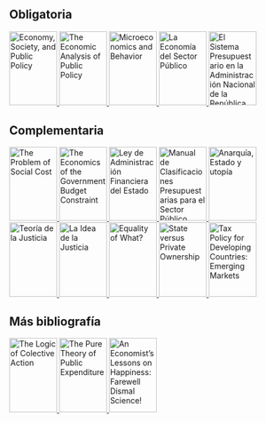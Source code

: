 ## Obligatoria
<p>
<a href="https://www.core-econ.org/espp/index.html">
<img border="0" title="Economy, Society, and Public Policy" 
src="https://i.gr-assets.com/images/S/compressed.photo.goodreads.com/books/1567504885l/52007798._SX318_SY475_.jpg" width="86" height="133.3">
</a>

<a href="https://www.goodreads.com/book/show/8888809-the-economic-analysis-of-public-policy?ac=1&from_search=true&qid=0HSeScVCro&rank=1">
<img border="0" title="The Economic Analysis of Public Policy" 
src="https://i.gr-assets.com/images/S/compressed.photo.goodreads.com/books/1347784246l/8888809.jpg" width="86" height="133.3">
</a>
  
<a href="https://www.goodreads.com/book/show/5986495-microeconomics-and-behavior?ac=1&from_search=true&qid=XX4ekxZEcW&rank=1">
<img border="0" title="Microeconomics and Behavior" 
src="https://i.gr-assets.com/images/S/compressed.photo.goodreads.com/books/1348392234l/5986495.jpg" width="86" height="133.3">
</a>
  
<a href="https://www.goodreads.com/book/show/2532748.La_Econom_a_del_Sector_P_blico?ac=1&from_search=true&qid=MYzxEMBJm0&rank=1">
<img border="0" title="La Economía del Sector Público" 
src="https://i.gr-assets.com/images/S/compressed.photo.goodreads.com/books/1350867671l/2532748.jpg" width="86" height="133.3">
</a>
  
<a href="https://www.economia.gob.ar/onp/documentos/manuales/el_sistema_presupuestario_publico.pdf">
<img border="0" title="El Sistema Presupuestario en la Administración Nacional de la República Argentina" 
src="https://static.docsity.com/media/avatar/documents/2020/05/01/17133372fd0ae59c299421c47bd3cbd2.jpeg" width="86" height="133.3">
</a>    
</p>  

## Complementaria
<p>
<a href="https://www.law.uchicago.edu/files/file/coase-problem.pdf">
<img border="0" title="The Problem of Social Cost" 
src="https://i.gr-assets.com/images/S/compressed.photo.goodreads.com/books/1476897144l/32684525.jpg" width="86" height="133.3">
</a>
  
<a href="https://www.jstor.org/stable/3986443">
<img border="0" title="The Economics of the Government Budget Constraint" 
src="https://imgv2-1-f.scribdassets.com/img/document/348180337/original/52ff0715ab/1632520030?v=1" width="86" height="133.3">
</a>  
  
<a href="http://servicios.infoleg.gob.ar/infolegInternet/anexos/0-4999/554/texact.htm">
<img border="0" title="Ley de Administración Financiera del Estado" 
src="https://d20ohkaloyme4g.cloudfront.net/img/document_thumbnails/55806cdd10ff2a70a23243a037285d28/thumb_1200_1697.png" width="86" height="133.3">
</a>   
  
<a href="https://capacitacion.mecon.gob.ar/manuales_nuevo/Presupuesto-Clasificador13.pdf">
<img border="0" title="Manual de Clasificaciones Presupuestarias para el Sector Público Nacional" 
src="https://i.gr-assets.com/images/S/compressed.photo.goodreads.com/books/1423233899l/24851581.jpg" width="86" height="133.3">
</a>     

<a href="https://www.goodreads.com/book/show/15213755-anarqu-a-estado-y-utop-a?ac=1&from_search=true&qid=j6T6orsVUc&rank=1">
<img border="0" title="Anarquía, Estado y utopía" 
src="https://i.gr-assets.com/images/S/compressed.photo.goodreads.com/books/1355145564l/15213755.jpg" width="86" height="133.3">
</a>
  
<a href="https://www.goodreads.com/book/show/889914.Teor_a_de_la_justicia?ac=1&from_search=true&qid=uRwDywV1BM&rank=1">
<img border="0" title="Teoría de la Justicia" 
src="https://i.gr-assets.com/images/S/compressed.photo.goodreads.com/books/1348477690l/889914.jpg" width="86" height="133.3">
</a>  
  
<a href="https://www.goodreads.com/book/show/20520568-la-idea-de-la-justicia?ac=1&from_search=true&qid=ZPsfvBJ6qP&rank=1">
<img border="0" title="La Idea de la Justicia" 
src="https://i.gr-assets.com/images/S/compressed.photo.goodreads.com/books/1389560157l/20520568.jpg" width="86" height="133.3">
</a>
 
<a href="https://www.ophi.org.uk/wp-content/uploads/Sen-1979_Equality-of-What.pdf">
<img border="0" title="Equality of What?" 
src="https://oxford.universitypressscholarship.com/skin/25ddf951243030916c494aafc0af0a8099d92bfc/images/default.gif" width="86" height="133.3">
</a>      

<a href="https://www.aeaweb.org/articles?id=10.1257/jep.12.4.133">
<img border="0" title="State versus Private Ownership" 
src="https://www.slideserve.com/photo/35611.jpeg" width="86" height="133.3">
</a>

<a href="https://www.imf.org/external/pubs/ft/wp/2000/wp0035.pdf">
<img border="0" title="Tax Policy for Developing Countries: Emerging Markets" 
src="https://www.elibrary.imf.org/coverimage?doc=%2Fjournals%2F001%2F2000%2F035%2F001.2000.issue-035-en.xml&width=200" width="86" height="133.3">
</a>
</p> 



## Más bibliografía
<p>
<a href="https://www.goodreads.com/book/show/369409.The_Logic_of_Collective_Action?ac=1&from_search=true&qid=Ik1HJKA0OG&rank=1">
<img border="0" title="The Logic of Colective Action" 
src="https://i.gr-assets.com/images/S/compressed.photo.goodreads.com/books/1348697605l/369409.jpg" width="86" height="133.3">
</a>
  
<a href="https://www.jstor.org/stable/1925895">
<img border="0" title="The Pure Theory of Public Expenditure" 
src="https://encrypted-tbn0.gstatic.com/images?q=tbn:ANd9GcQk5_OgxouUFaFk3bUnHuT4or6FYbqMmHYMIxM4cqmuZHDI7gy-nERqkqY4fPxEfd9o6AQ&usqp=CAU" width="86" height="133.3">
</a>
  
<a href="https://www.goodreads.com/book/show/58409210-an-economist-s-lessons-on-happiness">
<img border="0" title="An Economist’s Lessons on Happiness: Farewell Dismal Science!" 
src="https://i.gr-assets.com/images/S/compressed.photo.goodreads.com/books/1624466926l/58409210._SY475_.jpg" width="86" height="133.3">
</a>  
</p>  
